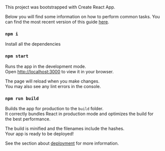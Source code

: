 This project was bootstrapped with Create React App.

Below you will find some information on how to perform common tasks.
You can find the most recent version of this guide [here](https://github.com/facebook/create-react-app/blob/main/packages/cra-template/template/README.md).

### `npm i`

Install all the dependencies

### `npm start`

Runs the app in the development mode.\
Open [http://localhost:3000](http://localhost:3000) to view it in your browser.

The page will reload when you make changes.\
You may also see any lint errors in the console.

### `npm run build`

Builds the app for production to the `build` folder.\
It correctly bundles React in production mode and optimizes the build for the best performance.

The build is minified and the filenames include the hashes.\
Your app is ready to be deployed!

See the section about [deployment](https://facebook.github.io/create-react-app/docs/deployment) for more information.

